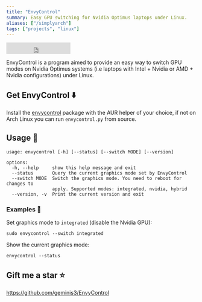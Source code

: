 ```yaml
---
title: "EnvyControl"
summary: Easy GPU switching for Nvidia Optimus laptops under Linux.
aliases: ["/simplyarch"]
tags: ["projects", "linux"]
---
```


<iframe src="https://ghbtns.com/github-btn.html?user=geminis3&repo=envycontrol&type=star&count=true&size=large" frameborder="0" scrolling="0" width="170" height="30" title="GitHub"></iframe><br>

EnvyControl is a program aimed to provide an easy way to switch GPU modes on Nvidia Optimus systems (i.e laptops with Intel + Nvidia or AMD + Nvidia configurations) under Linux.

## Get EnvyControl ⬇️

Install the [envycontrol](https://aur.archlinux.org/packages/envycontrol/) package with the AUR helper of your choice, if not on Arch Linux you can run `envycontrol.py` from source.

## Usage 📖

```
usage: envycontrol [-h] [--status] [--switch MODE] [--version]

options:
  -h, --help     show this help message and exit
  --status       Query the current graphics mode set by EnvyControl
  --switch MODE  Switch the graphics mode. You need to reboot for changes to
                 apply. Supported modes: integrated, nvidia, hybrid
  --version, -v  Print the current version and exit
```

### Examples 🚀

Set graphics mode to `integrated` (disable the Nvidia GPU):

```
sudo envycontrol --switch integrated
```

Show the current graphics mode:

```
envycontrol --status
```

## Gift me a star ⭐️

https://github.com/geminis3/EnvyControl